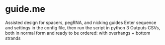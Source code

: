 # guide.me
Assisted design for spacers, pegRNA, and nicking guides
Enter sequence and settings in the config file, then run the script in python 3
Outputs CSVs, both in normal form and ready to be ordered: with overhangs + bottom strands
